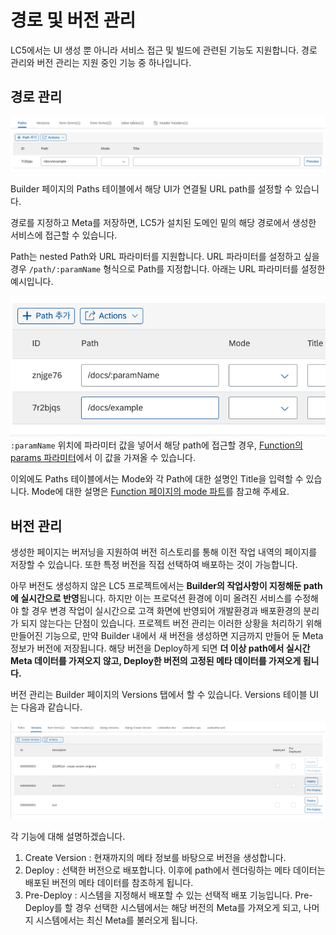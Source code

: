 # 경로 및 버전 관리

LC5에서는 UI 생성 뿐 아니라 서비스 접근 및 빌드에 관련된 기능도 지원합니다. 경로 관리와 버전 관리는 지원 중인 기능 중 하나입니다.

## 경로 관리

![Image](assets/path_version/path.png)

Builder 페이지의 Paths 테이블에서 해당 UI가 연결될 URL path를 설정할 수 있습니다.

경로를 지정하고 Meta를 저장하면, LC5가 설치된 도메인 밑의 해당 경로에서 생성한 서비스에 접근할 수 있습니다.

Path는 nested Path와 URL 파라미터를 지원합니다. URL 파라미터를 설정하고 싶을 경우 `/path/:paramName` 형식으로 Path를 지정합니다. 아래는 URL 파라미터를 설정한 예시입니다.

![Image](assets/path_version/urlparam.png)
`:paramName` 위치에 파라미터 값을 넣어서 해당 path에 접근할 경우, [Function의 params 파라미터](/lc5/reference/function/#params)에서 이 값을 가져올 수 있습니다.

이외에도 Paths 테이블에서는 Mode와 각 Path에 대한 설명인 Title을 입력할 수 있습니다. Mode에 대한 설명은 [Function 페이지의 mode 파트](/lc5/reference/function/#mode)를 참고해 주세요.

## 버전 관리

생성한 페이지는 버저닝을 지원하여 버전 히스토리를 통해 이전 작업 내역의 페이지를 저장할 수 있습니다. 또한 특정 버전을 직접 선택하여 배포하는 것이 가능합니다.

아무 버전도 생성하지 않은 LC5 프로젝트에서는 **Builder의 작업사항이 지정해둔 path에 실시간으로 반영**됩니다. 하지만 이는 프로덕션 환경에 이미 올려진 서비스를 수정해야 할 경우 변경 작업이 실시간으로 고객 화면에 반영되어 개발환경과 배포환경의 분리가 되지 않는다는 단점이 있습니다. 프로젝트 버전 관리는 이러한 상황을 처리하기 위해 만들어진 기능으로, 만약 Builder 내에서 새 버전을 생성하면 지금까지 만들어 둔 Meta 정보가 버전에 저장됩니다. 해당 버전을 Deploy하게 되면 **더 이상 path에서 실시간 Meta 데이터를 가져오지 않고, Deploy한 버전의 고정된 메타 데이터를 가져오게 됩니다.**

버전 관리는 Builder 페이지의 Versions 탭에서 할 수 있습니다. Versions 테이블 UI는 다음과 같습니다.

![Image](assets/path_version/version.png)

각 기능에 대해 설명하겠습니다.

1. Create Version : 현재까지의 메타 정보를 바탕으로 버전을 생성합니다.
2. Deploy : 선택한 버전으로 배포합니다. 이후에 path에서 렌더링하는 메타 데이터는 배포된 버전의 메타 데이터를 참조하게 됩니다.
3. Pre-Deploy : 시스템을 지정해서 배포할 수 있는 선택적 배포 기능입니다. Pre-Deploy를 할 경우 선택한 시스템에서는 해당 버전의 Meta를 가져오게 되고, 나머지 시스템에서는 최신 Meta를 불러오게 됩니다.
